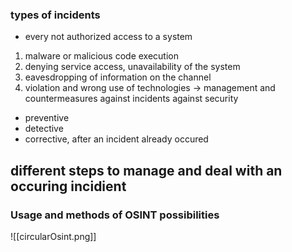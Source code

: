 ### types of incidents 
- every not authorized access to a system

1) malware or malicious code execution
2) denying service access, unavailability of the system
3) eavesdropping of information on the channel
4) violation and wrong use of technologies
-> management and countermeasures against incidents against security
- preventive
- detective
- corrective, after an incident already occured


## different steps to manage and deal with an occuring incidient 




### Usage and methods of OSINT possibilities
![[circularOsint.png]]